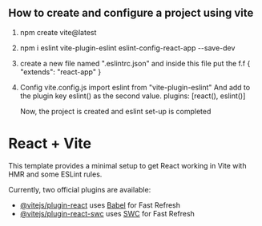 ## How to create and configure a project using vite

1. npm create vite@latest
2. npm i eslint vite-plugin-eslint eslint-config-react-app --save-dev
3. create a new file named ".eslintrc.json" and inside this file put the f.f
   {
   "extends": "react-app"
   }
4. Config vite.config.js
   import eslint from "vite-plugin-eslint"
   And add to the plugin key eslint() as the second value.
   plugins: [react(), eslint()]

   Now, the project is created and eslint set-up is completed

# React + Vite

This template provides a minimal setup to get React working in Vite with HMR and some ESLint rules.

Currently, two official plugins are available:

- [@vitejs/plugin-react](https://github.com/vitejs/vite-plugin-react/blob/main/packages/plugin-react/README.md) uses [Babel](https://babeljs.io/) for Fast Refresh
- [@vitejs/plugin-react-swc](https://github.com/vitejs/vite-plugin-react-swc) uses [SWC](https://swc.rs/) for Fast Refresh
